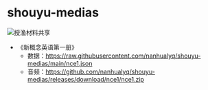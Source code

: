 # shouyu-medias
![授渔](https://github.com/nanhualyq/shouyu)材料共享

- 《新概念英语第一册》
  - 数据：https://raw.githubusercontent.com/nanhualyq/shouyu-medias/main/nce1.json
  - 音频：https://github.com/nanhualyq/shouyu-medias/releases/download/nce1/nce1.zip

